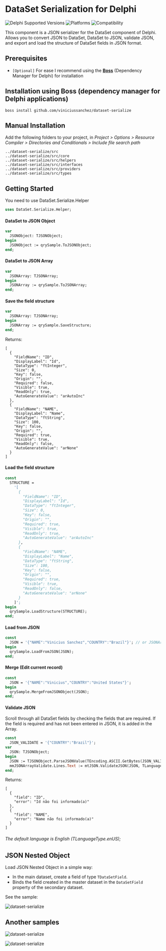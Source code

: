 # DataSet Serialization for Delphi
![Delphi Supported Versions](https://img.shields.io/badge/Delphi%20Supported%20Versions-XE3..10.3%20Rio-blue.svg)
![Platforms](https://img.shields.io/badge/Supported%20platforms-Win32%20and%20Win64-red.svg)
![Compatibility](https://img.shields.io/badge/Compatibility-VCL,%20FireMonkey%20and%20uniGUI-brightgreen.svg)

This component is a JSON serializer for the DataSet component of Delphi. Allows you to convert JSON to DataSet, DataSet to JSON, validate JSON, and export and load the structure of DataSet fields in JSON format.
 
## Prerequisites
 * `[Optional]` For ease I recommend using the [**Boss**](https://github.com/HashLoad/boss) (Dependency Manager for Delphi) for installation
 
## Installation using Boss (dependency manager for Delphi applications)
```
boss install github.com/viniciussanchez/dataset-serialize
```

## Manual Installation
Add the following folders to your project, in *Project > Options > Resource Compiler > Directories and Conditionals > Include file search path*
```
../dataset-serialize/src
../dataset-serialize/src/core
../dataset-serialize/src/helpers
../dataset-serialize/src/interfaces
../dataset-serialize/src/providers
../dataset-serialize/src/types
```

## Getting Started
You need to use DataSet.Serialize.Helper
```pascal
uses DataSet.Serialize.Helper;
```

#### DataSet to JSON Object
```pascal
var
  JSONObject: TJSONObject;
begin
  JSONObject := qrySample.ToJSONObject;
end;
```  

#### DataSet to JSON Array
```pascal
var
  JSONArray: TJSONArray;
begin
  JSONArray := qrySample.ToJSONArray;
end;
``` 

#### Save the field structure
```pascal
var
  JSONArray: TJSONArray;
begin
  JSONArray := qrySample.SaveStructure;
end;
``` 

Returns:

``` 
[
  {
    "FieldName": "ID",
    "DisplayLabel": "Id",
    "DataType": "ftInteger",
    "Size": 0,
    "Key": false,
    "Origin": "",
    "Required": false,
    "Visible": true,
    "ReadOnly": true,
    "AutoGenerateValue": "arAutoInc"
  },
  {
    "FieldName": "NAME",
    "DisplayLabel": "Name",
    "DataType": "ftString",
    "Size": 100,
    "Key": false,
    "Origin": "",
    "Required": true,
    "Visible": true,
    "ReadOnly": false,
    "AutoGenerateValue": "arNone"
  }
]
``` 

#### Load the field structure
```pascal
const 
  STRUCTURE = 
    '[
      {
        "FieldName": "ID",
        "DisplayLabel": "Id",
        "DataType": "ftInteger",
        "Size": 0,
        "Key": false,
        "Origin": "",
        "Required": true,
        "Visible": true,
        "ReadOnly": true,
        "AutoGenerateValue": "arAutoInc"
      },
      {
        "FieldName": "NAME",
        "DisplayLabel": "Name",
        "DataType": "ftString",
        "Size": 100,
        "Key": false,
        "Origin": "",
        "Required": true,
        "Visible": true,
        "ReadOnly": false,
        "AutoGenerateValue": "arNone"
      }
    ]';
begin
  qrySample.LoadStructure(STRUCTURE);
end;
``` 

#### Load from JSON
```pascal
const 
  JSON = '{"NAME":"Vinicius Sanchez","COUNTRY":"Brazil"}'; // or JSONArray
begin
  qrySample.LoadFromJSON(JSON);
end;
``` 

#### Merge (Edit current record)
```pascal
const 
  JSON = '{"NAME":"Vinicius","COUNTRY":"United States"}';
begin
  qrySample.MergeFromJSONObject(JSON);
end;
``` 

#### Validate JSON

Scroll through all DataSet fields by checking the fields that are required. If the field is required and has not been entered in JSON, it is added in the Array.

```pascal
const 
  JSON_VALIDATE = '{"COUNTRY":"Brazil"}';
var
  JSON: TJSONObject;
begin
  JSON := TJSONObject.ParseJSONValue(TEncoding.ASCII.GetBytes(JSON_VALIDATE),0) as TJSONObject;
  mmJSONArrayValidate.Lines.Text := mtJSON.ValidateJSON(JSON, TLanguageType.ptBR).ToString;
end;
``` 

Returns:

``` 
[
  {
    "field": "ID",
    "error": "Id não foi informado(a)"
  },
  {
    "field": "NAME",
    "error": "Name não foi informado(a)"
  }
]
``` 

###### The default language is English (TLanguageType.enUS);

## JSON Nested Object

Load JSON Nested Object in a simple way:
* In the main dataset, create a field of type `TDataSetField`.
* Binds the field created in the master dataset in the `DataSetField` property of the secondary dataset.

See the sample:

![dataset-serialize](img/Screenshot_3.png)

## Another samples

![dataset-serialize](img/Screenshot_2.png)

![dataset-serialize](img/Screenshot_1.png)
